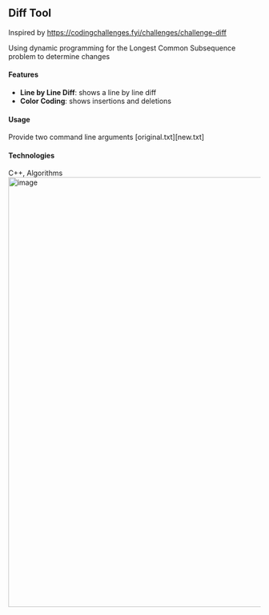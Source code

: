 ## Diff Tool

Inspired by https://codingchallenges.fyi/challenges/challenge-diff

Using dynamic programming for the Longest Common Subsequence problem to determine changes

#### Features
- **Line by Line Diff**: shows a line by line diff
- **Color Coding**: shows insertions and deletions

#### Usage 
Provide two command line arguments [original.txt][new.txt]

#### Technologies
C++, Algorithms
<img width="860" alt="image" src="https://github.com/user-attachments/assets/37f8eb2d-4448-409c-ba14-35b1ae5dbbbf" />

